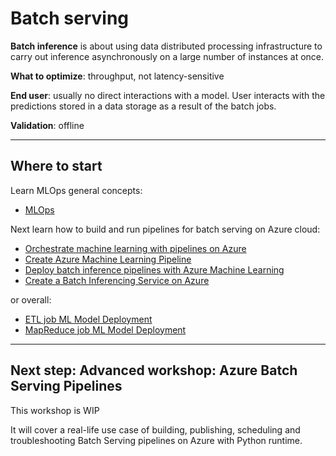 # Batch serving

**Batch inference** is about using data distributed processing infrastructure to carry out inference asynchronously on a large number of instances at once.

**What to optimize**: throughput, not latency-sensitive

**End user**: usually no direct interactions with a model. User interacts with the predictions stored in a data storage as a result of the batch jobs.

**Validation**: offline

---
## Where to start

Learn MLOps general concepts:
- [MLOps](https://ml-ops.org/)

Next learn how to build and run pipelines for batch serving on Azure cloud:
- [Orchestrate machine learning with pipelines on Azure](https://docs.microsoft.com/en-us/learn/modules/create-pipelines-in-aml/)
- [Create Azure Machine Learning Pipeline](https://github.com/MicrosoftLearning/mslearn-dp100/blob/main/08%20-%20Create%20a%20Pipeline.ipynb)
- [Deploy batch inference pipelines with Azure Machine Learning](https://docs.microsoft.com/en-us/learn/modules/deploy-batch-inference-pipelines-with-azure-machine-learning/)
- [Create a Batch Inferencing Service on Azure](https://github.com/MicrosoftLearning/mslearn-dp100/blob/main/10%20-%20Create%20a%20Batch%20Inferencing%20Service.ipynb)

or overall:
- [ETL job ML Model Deployment](https://github.com/schmidtbri/etl-job-ml-model-deployment)
- [MapReduce job ML Model Deployment](https://github.com/schmidtbri/map-reduce-ml-model-deployment)

---
## Next step: Advanced workshop: Azure Batch Serving Pipelines
This workshop is WIP

It will cover a real-life use case of building, publishing, scheduling and troubleshooting Batch Serving pipelines on Azure with Python runtime.
